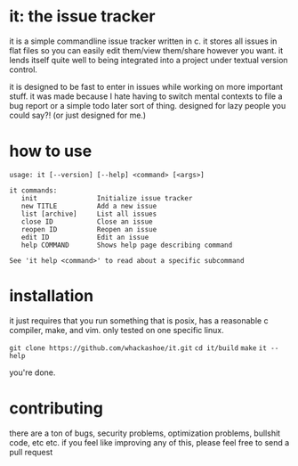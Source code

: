 it: the issue tracker
===

it is a simple commandline issue tracker written in c. it stores all issues in flat files so you can easily edit them/view them/share however you want. it lends itself quite well to being integrated into a project under textual version control.

it is designed to be fast to enter in issues while working on more important stuff. it was made because I hate having to switch mental contexts to file a bug report or a simple todo later sort of thing. designed for lazy people you could say?! (or just designed for me.)

how to use
===

```
usage: it [--version] [--help] <command> [<args>]

it commands:
   init               Initialize issue tracker
   new TITLE          Add a new issue
   list [archive]     List all issues
   close ID           Close an issue
   reopen ID          Reopen an issue
   edit ID            Edit an issue
   help COMMAND       Shows help page describing command

See 'it help <command>' to read about a specific subcommand
```


installation
===

it just requires that you run something that is posix, has a reasonable c compiler, make, and vim. only tested on one specific linux. 

`git clone https://github.com/whackashoe/it.git`
`cd it/build`
`make`
`it --help`

you're done.


contributing
===

there are a ton of bugs, security problems, optimization problems, bullshit code, etc etc. if you feel like improving any of this, please feel free to send a pull request
